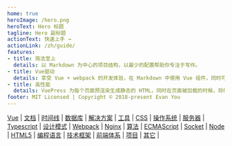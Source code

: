 ```yaml
---
home: true
heroImage: /hero.png
heroText: Hero 标题
tagline: Hero 副标题
actionText: 快速上手 →
actionLink: /zh/guide/
features:
- title: 简洁至上
  details: 以 Markdown 为中心的项目结构，以最少的配置帮助你专注于写作。
- title: Vue驱动
  details: 享受 Vue + webpack 的开发体验，在 Markdown 中使用 Vue 组件，同时可以使用 Vue 来开发自定义主题。
- title: 高性能
  details: VuePress 为每个页面预渲染生成静态的 HTML，同时在页面被加载的时候，将作为 SPA 运行。
footer: MIT Licensed | Copyright © 2018-present Evan You
---
```

[Vue](/vue) | [文档](/docs) | [时间线](/timeline) | [数据库](/database) | [解决方案](/solution) | [工具](/tools) | [CSS](/css) | [操作系统](/system) | [服务器](/server) | [Typescript](/typescript) | [设计模式](/designPattern) | [Webpack](/webpack) | [Nginx](/nginx) | [算法](/algorithm) | [ECMAScript](/ecma) | [Socket](/socket) | [Node](/node) | [HTML5](/html5) | [编程语言](/programmingLanguage) | [技术框架](/framework) | [前端体系](/frontend) | [项目](/projects) | [其它](/other) | 